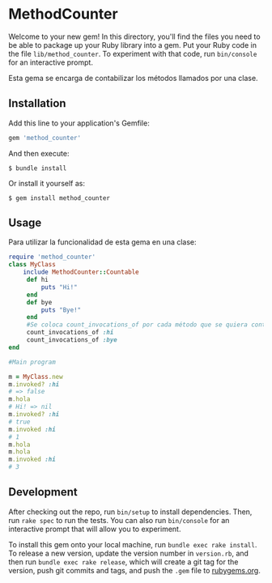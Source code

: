 # MethodCounter

Welcome to your new gem! In this directory, you'll find the files you need to be able to package up your Ruby library into a gem. Put your Ruby code in the file `lib/method_counter`. To experiment with that code, run `bin/console` for an interactive prompt.

Esta gema se encarga de contabilizar los métodos llamados por una clase. 

## Installation

Add this line to your application's Gemfile:

```ruby
gem 'method_counter'
```

And then execute:

    $ bundle install

Or install it yourself as:

    $ gem install method_counter

## Usage

Para utilizar la funcionalidad de esta gema en una clase:
```ruby
require 'method_counter'
class MyClass
    include MethodCounter::Countable
     def hi
         puts "Hi!"
     end
     def bye
         puts "Bye!"
     end
     #Se coloca count_invocations_of por cada método que se quiera contabilizar
     count_invocations_of :hi
     count_invocations_of :bye
end

#Main program

m = MyClass.new
m.invoked? :hi 
# => false
m.hola
# Hi! => nil
m.invoked? :hi 
# true
m.invoked :hi 
# 1
m.hola
m.hola
m.invoked :hi 
# 3
```

## Development

After checking out the repo, run `bin/setup` to install dependencies. Then, run `rake spec` to run the tests. You can also run `bin/console` for an interactive prompt that will allow you to experiment.

To install this gem onto your local machine, run `bundle exec rake install`. To release a new version, update the version number in `version.rb`, and then run `bundle exec rake release`, which will create a git tag for the version, push git commits and tags, and push the `.gem` file to [rubygems.org](https://rubygems.org).

